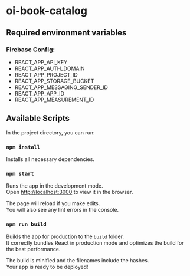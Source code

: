 # oi-book-catalog

## Required environment variables

### Firebase Config: 
* REACT_APP_API_KEY
* REACT_APP_AUTH_DOMAIN
* REACT_APP_PROJECT_ID
* REACT_APP_STORAGE_BUCKET
* REACT_APP_MESSAGING_SENDER_ID
* REACT_APP_APP_ID
* REACT_APP_MEASUREMENT_ID

## Available Scripts

In the project directory, you can run:

### `npm install`

Installs all necessary dependencies.

### `npm start`

Runs the app in the development mode.\
Open [http://localhost:3000](http://localhost:3000) to view it in the browser.

The page will reload if you make edits.\
You will also see any lint errors in the console.

### `npm run build`

Builds the app for production to the `build` folder.\
It correctly bundles React in production mode and optimizes the build for the best performance.

The build is minified and the filenames include the hashes.\
Your app is ready to be deployed!

